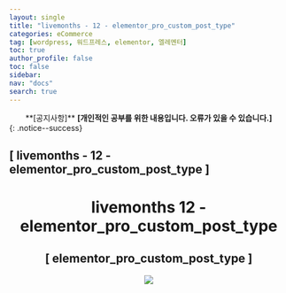 ```yaml
---
layout: single
title: "livemonths - 12 - elementor_pro_custom_post_type"
categories: eCommerce
tag: [wordpress, 워드프레스, elementor, 엘레멘터]
toc: true
author_profile: false
toc: false
sidebar:
nav: "docs"
search: true
---
```


<center>**[공지사항]** <strong> [개인적인 공부를 위한 내용입니다. 오류가 있을 수 있습니다.] </strong></center>
{: .notice--success}

<h2>[ livemonths - 12 - elementor_pro_custom_post_type ]</h2>

<div align="center"><p><h1>livemonths 12 - elementor_pro_custom_post_type</h1></p></div>

<div align="center"><h2>[ elementor_pro_custom_post_type ]</h2>
<div align="center"><img src="http://drive.google.com/uc?export=view&id=1UpYUjvmreCLr3JF-UaMijs0nAsalLUpO"><br><br><br></div><br>










